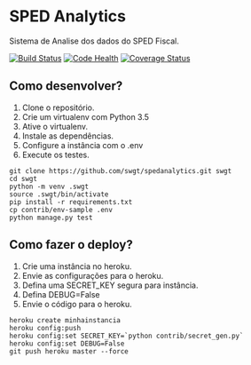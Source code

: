 # SPED Analytics

Sistema de Analise dos dados do SPED Fiscal.

[![Build Status](https://travis-ci.org/swgt/spedanalytics.svg?branch=master)](https://travis-ci.org/swgt/spedanalytics)
[![Code Health](https://landscape.io/github/swgt/spedanalytics/master/landscape.svg?style=flat)](https://landscape.io/github/swgt/spedanalytics/master)
[![Coverage Status](https://coveralls.io/repos/swgt/spedanalytics/badge.svg?branch=master&service=github)](https://coveralls.io/github/swgt/spedanalytics?branch=master)

## Como desenvolver?

1. Clone o repositório.
2. Crie um virtualenv com Python 3.5
3. Ative o virtualenv.
4. Instale as dependências.
5. Configure a instância com o .env
6. Execute os testes.

```console
git clone https://github.com/swgt/spedanalytics.git swgt
cd swgt
python -m venv .swgt
source .swgt/bin/activate
pip install -r requirements.txt
cp contrib/env-sample .env
python manage.py test
```

## Como fazer o deploy?
1. Crie uma instância no heroku.
2. Envie as configurações para o heroku.
3. Defina uma SECRET_KEY segura para instância.
4. Defina DEBUG=False
5. Envie o código para o heroku.

```console
heroku create minhainstancia
heroku config:push
heroku config:set SECRET_KEY=`python contrib/secret_gen.py`
heroku config:set DEBUG=False
git push heroku master --force
```

